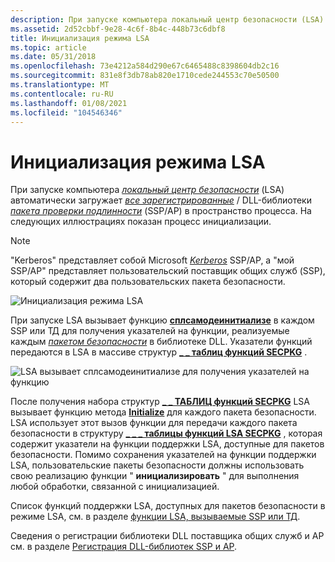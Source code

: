 ```yaml
---
description: При запуске компьютера локальный центр безопасности (LSA) автоматически загружает все зарегистрированные библиотеки поддержки безопасности и пакеты проверки подлинности (SSP/AP) в пространство процесса. На следующих иллюстрациях показан процесс инициализации.
ms.assetid: 2d52cbbf-9e28-4c6f-8b4c-448b73c6dbf8
title: Инициализация режима LSA
ms.topic: article
ms.date: 05/31/2018
ms.openlocfilehash: 73e4212a584d290e67c6465488c8398604db2c16
ms.sourcegitcommit: 831e8f3db78ab820e1710cede244553c70e50500
ms.translationtype: MT
ms.contentlocale: ru-RU
ms.lasthandoff: 01/08/2021
ms.locfileid: "104546346"
---
```

# <a name="lsa-mode-initialization"></a>Инициализация режима LSA

При запуске компьютера [*локальный центр безопасности*](../secgloss/l-gly.md) (LSA) автоматически загружает [*все зарегистрированные*](../secgloss/s-gly.md) / DLL-библиотеки [*пакета проверки подлинности*](../secgloss/a-gly.md) (SSP/AP) в пространство процесса. На следующих иллюстрациях показан процесс инициализации.

> [!Note]  
> "Kerberos" представляет собой Microsoft [*Kerberos*](../secgloss/k-gly.md) SSP/AP, а "мой SSP/AP" представляет пользовательский поставщик общих служб (SSP), который содержит два пользовательских пакета безопасности.

 

![Инициализация режима LSA](images/lsamode1.png)

При запуске LSA вызывает функцию [**сплсамодеинитиализе**](/windows/desktop/api/Ntsecpkg/nc-ntsecpkg-splsamodeinitializefn) в каждом SSP или ТД для получения указателей на функции, реализуемые каждым [*пакетом безопасности*](../secgloss/s-gly.md) в библиотеке DLL. Указатели функций передаются в LSA в массиве структур [**\_ \_ таблиц функций SECPKG**](/windows/desktop/api/Ntsecpkg/ns-ntsecpkg-secpkg_function_table) .

![LSA вызывает сплсамодеинитиализе для получения указателей на функцию](images/lsamode2.png)

После получения набора структур [**\_ \_ ТАБЛИЦ функций SECPKG**](/windows/desktop/api/Ntsecpkg/ns-ntsecpkg-secpkg_function_table) LSA вызывает функцию метода [**Initialize**](/windows/desktop/api/Ntsecpkg/nc-ntsecpkg-spinitializefn) для каждого пакета безопасности. LSA использует этот вызов функции для передачи каждого пакета безопасности в структуру [**\_ \_ \_ таблицы функций LSA SECPKG**](/windows/desktop/api/Ntsecpkg/ns-ntsecpkg-lsa_secpkg_function_table) , которая содержит указатели на функции поддержки LSA, доступные для пакетов безопасности. Помимо сохранения указателей на функции поддержки LSA, пользовательские пакеты безопасности должны использовать свою реализацию функции " **инициализировать** " для выполнения любой обработки, связанной с инициализацией.

Список функций поддержки LSA, доступных для пакетов безопасности в режиме LSA, см. в разделе [функции LSA, вызываемые SSP или ТД](authentication-functions.md).

Сведения о регистрации библиотеки DLL поставщика общих служб и AP см. в разделе [Регистрация DLL-библиотек SSP и AP](registering-ssp-ap-dlls.md).

 

 
